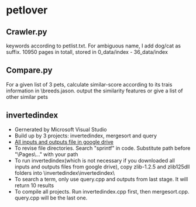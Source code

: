 # petlover

Crawler.py
----------------
keywords according to petlist.txt. For ambiguous name, I add dog/cat as suffix. 
10950 pages in totall, stored in 0_data/index - 36_data/index

Compare.py
----------------------
For a given list of 3 pets, calculate similar-score according to its trais information in \breeds.jason. output the similarity features or give a list of other similar pets

invertedindex
---------------------
 - Gernerated by Microsoft Visual Studio
 - Build up by 3 projects: invertedindex, mergesort and query
 - [All inputs and outputs file in google drive](https://drive.google.com/file/d/0BxQ3OgSlSbhCYXBQTzZxYUNGaTA/view?usp=sharing)
 - To revise file directories. Search "sprintf" in code. Substitute path before "\\Pages\\..." with your path
 - To run invertedindex(which is not necessary if you downloaded all inputs and outputs files from google drive), copy zlib-1.2.5 and zlib125dll folders into \invertedindex\invertedindex\
 - To search a term, only use query.cpp and outputs from last stage. It will return 10 results
 - To compile all projects. Run invertedindex.cpp first, then mergesort.cpp. query.cpp will be the last one.
